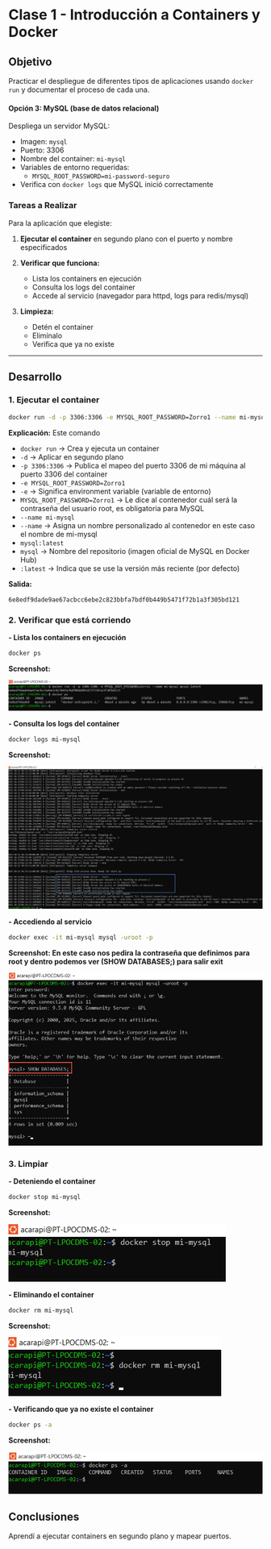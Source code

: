 # Clase 1 - Introducción a Containers y Docker

## Objetivo

Practicar el despliegue de diferentes tipos de aplicaciones usando `docker run` y documentar el proceso de cada una.

#### Opción 3: MySQL (base de datos relacional)

Despliega un servidor MySQL:
- Imagen: `mysql`
- Puerto: 3306
- Nombre del container: `mi-mysql`
- Variables de entorno requeridas:
  - `MYSQL_ROOT_PASSWORD=mi-password-seguro`
- Verifica con `docker logs` que MySQL inició correctamente

### Tareas a Realizar

Para la aplicación que elegiste:

1. **Ejecutar el container** en segundo plano con el puerto y nombre especificados

2. **Verificar que funciona:**
   - Lista los containers en ejecución
   - Consulta los logs del container
   - Accede al servicio (navegador para httpd, logs para redis/mysql)

3. **Limpieza:**
   - Detén el container
   - Elimínalo
   - Verifica que ya no existe

---


## Desarrollo

### 1. Ejecutar el container

```bash
docker run -d -p 3306:3306 -e MYSQL_ROOT_PASSWORD=Zorro1 --name mi-mysql mysql:latest
```

**Explicación:** 
Este comando
- `docker run` → Crea y ejecuta un container 
- `-d` → Aplicar en segundo plano 
- `-p 3306:3306` → Publica el mapeo del puerto 3306 de mi máquina al puerto 3306 del container 
- `-e MYSQL_ROOT_PASSWORD=Zorro1`
- `-e` → Significa environment variable (variable de entorno)
- `MYSQL_ROOT_PASSWORD=Zorro1` → Le dice al contenedor cuál será la contraseña del usuario root, es obligatoria para MySQL
- `--name mi-mysql`
- `--name` → Asigna un nombre personalizado al contenedor en este caso el nombre de mi-mysql
- `mysql:latest`
- `mysql` → Nombre del repositorio (imagen oficial de MySQL en Docker Hub)
- `:latest` → Indica que se use la versión más reciente (por defecto)

**Salida:**
```
6e8edf9dade9ae67acbcc6ebe2c823bbfa7bdf0b449b5471f72b1a3f305bd121
```

### 2. Verificar que está corriendo

**- Lista los containers en ejecución**

```bash
docker ps
```

**Screenshot:**

![Container corriendo](screenshots/docker-ps.png)

**- Consulta los logs del container**

```bash
docker logs mi-mysql
```

**Screenshot:**

![Container corriendo](screenshots/docker-logs.png)

**- Accediendo al servicio**

```bash
docker exec -it mi-mysql mysql -uroot -p
```

**Screenshot: En este caso nos pedira la contraseña que definimos para root y dentro podemos ver (SHOW DATABASES;) para salir exit**

![Container corriendo](screenshots/docker-exec.png)

### 3. Limpiar

**- Deteniendo el container**

```bash
docker stop mi-mysql
```

**Screenshot:**

![Container corriendo](screenshots/docker-stop.png)

**- Eliminando el container**

```bash
docker rm mi-mysql
```

**Screenshot:**

![Container corriendo](screenshots/docker-rm.png)

**- Verificando que ya no existe el container**

```bash
docker ps -a
```

**Screenshot:**

![Container corriendo](screenshots/docker-ps-a.png)

## Conclusiones

Aprendí a ejecutar containers en segundo plano y mapear puertos.